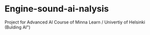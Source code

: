 # Engine-sound-ai-nalysis
Project for Advanced AI Course of Minna Learn / Univertiy of Helsinki (Bulding AI")
